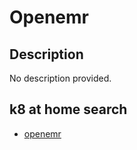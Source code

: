 # Openemr

## Description

No description provided.

## k8 at home search

- [openemr](https://nanne.dev/k8s-at-home-search/#/openemr)
